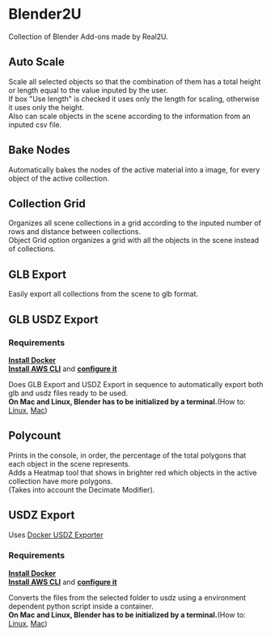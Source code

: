 # Blender2U

Collection of Blender Add-ons made by Real2U.

## Auto Scale  
Scale all selected objects so that the combination of them has a total height or 
length equal to the value inputed by the user.  
If box "Use length" is checked it uses only the length for scaling, 
otherwise it uses only the height.  
Also can scale objects in the scene according to the information from an inputed csv file.  

## Bake Nodes  
Automatically bakes the nodes of the active material into a image, for every object of the active collection.

## Collection Grid  
Organizes all scene collections in a grid according to the inputed number of rows and distance between collections.  
Object Grid option organizes a grid with all the objects in the scene instead of collections.  

## GLB Export  
Easily export all collections from the scene to glb format.  

## GLB USDZ Export  
### Requirements
[**Install Docker**](https://docs.docker.com/docker-for-windows/install/)  
[**Install AWS CLI**](https://docs.aws.amazon.com/pt_br/cli/latest/userguide/install-windows.html)
and [**configure it**](https://docs.aws.amazon.com/pt_br/cli/latest/userguide/cli-chap-configure.html)    

Does GLB Export and USDZ Export in sequence to automatically export both glb and usdz files ready to be used.  
**On Mac and Linux, Blender has to be initialized by a terminal.**(How to:
[Linux](https://docs.blender.org/manual/en/latest/advanced/command_line/launch/linux.html),
[Mac](https://docs.blender.org/manual/en/latest/advanced/command_line/launch/macos.html))  

## Polycount  
Prints in the console, in order, the percentage of the total polygons that each object in the scene represents.  
Adds a Heatmap tool that shows in brighter red which objects in the active collection have more polygons.  
(Takes into account the Decimate Modifier).  

## USDZ Export  
Uses [Docker USDZ Exporter](https://gitlab.com/real2u/usdz-exporter)  
### Requirements
[**Install Docker**](https://docs.docker.com/docker-for-windows/install/)  
[**Install AWS CLI**](https://docs.aws.amazon.com/pt_br/cli/latest/userguide/install-windows.html)
and [**configure it**](https://docs.aws.amazon.com/pt_br/cli/latest/userguide/cli-chap-configure.html)    

Converts the files from the selected folder to usdz using a environment dependent python script inside a container.  
**On Mac and Linux, Blender has to be initialized by a terminal.**(How to:
[Linux](https://docs.blender.org/manual/en/latest/advanced/command_line/launch/linux.html),
[Mac](https://docs.blender.org/manual/en/latest/advanced/command_line/launch/macos.html))  